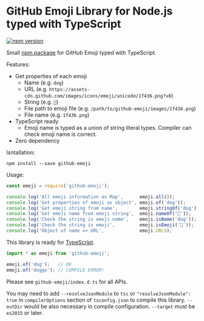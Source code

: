 GitHub Emoji Library for Node.js typed with TypeScript
======================================================
[![npm version](https://badge.fury.io/js/github-emoji.svg)](https://www.npmjs.com/package/github-emoji)

Small [npm package](https://www.npmjs.com/package/github-emoji) for GitHub Emoji typed with TypeScript.

Features:

- Get properties of each emoji
  - Name (e.g. `dog`)
  - URL (e.g. `https://assets-cdn.github.com/images/icons/emoji/unicode/1f436.png?v8`)
  - String (e.g. `🐶`)
  - File path to emoji file (e.g. `/path/to/github-emoji/images/1f436.png`)
  - File name (e.g. `1f436.png`)
- TypeScript ready
  - Emoji name is typed as a union of string literal types. Compiler can check emoji name is correct.
- Zero dependency

Isntallation:

```
npm install --save github-emoji
```

Usage:

```javascript
const emoji = require('github-emoji');

console.log('All emoji information as Map',      emoji.all());
console.log('Get properties of emoji as object', emoji.of('dog'));
console.log('Get emoji string from name',        emoji.stringOf('dog'));
console.log('Get emoji name from emoji string',  emoji.nameOf('🐶'));
console.log('Check the string is emoji name',    emoji.isName('dog'));
console.log('Check the string is emoji',         emoji.isEmoji('🐶'));
console.log('Object of name => URL',             emoji.URLS);
```

This library is ready for [TypeScript](https://www.typescriptlang.org/).

```typescript
import * as emoji from 'github-emoji';

emoji.of('dog');   // OK
emoji.of('doggo'); // COMPILE ERROR!
```

Please see `github-emoji/index.d.ts` for all APIs.

You may need to add `--resolveJsonModule` to `tsc` or `"resolveJsonModule": true` in `compilerOptions`
section of `tsconfig.json` to compile this library. `--outDir` would be also necessary in compile
configuration. `--target` must be `es2015` or later.
